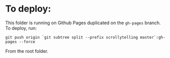 <h1>To deploy:</h1>

This folder is running on Github Pages duplicated on the `gh-pages` branch. To deploy, run:

```
git push origin `git subtree split --prefix scrollytelling master`:gh-pages --force
```

From the root folder.